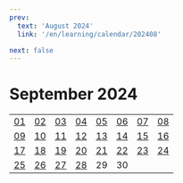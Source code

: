 ```yaml
---
prev:
  text: 'August 2024'
  link: '/en/learning/calendar/202408'

next: false
---
```

# September 2024

<table class="calendar">
	<tr>
		<td><a href=/en/learning/prob/20240901>01</a><br><Badge type="danger" text="Bid"/></td>
		<td><a href=/en/learning/prob/20240902>02</a><br><Badge type="warning" text="Play"/></td>
		<td><a href=/en/learning/prob/20240903>03</a><br><Badge type="tip" text="Def"/></td>
		<td><a href=/en/learning/prob/20240904>04</a><br><Badge type="danger" text="Bid"/></td>
		<td><a href=/en/learning/prob/20240905>05</a><br><Badge type="warning" text="Play"/></td>
		<td><a href=/en/learning/prob/20240906>06</a><br><Badge type="warning" text="Play"/></td>
		<td><a href=/en/learning/prob/20240907>07</a><br><Badge type="warning" text="Play"/></td>
		<td><a href=/en/learning/prob/20240908>08</a><br><Badge type="danger" text="Bid"/></td>
	</tr>
	<tr>
		<td><a href=/en/learning/prob/20240909>09</a><br><Badge type="warning" text="Play"/></td>
		<td><a href=/en/learning/prob/20240910>10</a><br><Badge type="tip" text="Def"/></td>
		<td><a href=/en/learning/prob/20240911>11</a><br><Badge type="danger" text="Bid"/></td>
		<td><a href=/en/learning/prob/20240912>12</a><br><Badge type="warning" text="Play"/></td>
		<td><a href=/en/learning/prob/20240913>13</a><br><Badge type="tip" text="Def"/></td>
		<td><a href=/en/learning/prob/20240914>14</a><br><Badge type="warning" text="Play"/></td>
		<td><a href=/en/learning/prob/20240915>15</a><br><Badge type="danger" text="Bid"/></td>
		<td><a href=/en/learning/prob/20240916>16</a><br><Badge type="warning" text="Play"/></td>
	</tr>
	<tr>
		<td><a href=/en/learning/prob/20240917>17</a><br><Badge type="tip" text="Def"/></td>
		<td><a href=/en/learning/prob/20240918>18</a><br><Badge type="danger" text="Bid"/></td>
		<td><a href=/en/learning/prob/20240919>19</a><br><Badge type="warning" text="Play"/></td>
		<td><a href=/en/learning/prob/20240920>20</a><br><Badge type="warning" text="Play"/></td>
		<td><a href=/en/learning/prob/20240921>21</a><br><Badge type="warning" text="Play"/></td>
		<td><a href=/en/learning/prob/20240922>22</a><br><Badge type="danger" text="Bid"/></td>
		<td><a href=/en/learning/prob/20240923>23</a><br><Badge type="warning" text="Play"/></td>
		<td><a href=/en/learning/prob/20240924>24</a><br><Badge type="tip" text="Def"/></td>
	</tr>
    <tr>
        <td><a href=/en/learning/prob/20240925>25</a><br><Badge type="danger" text="Bid"/></td>
		<td><a href=/en/learning/prob/20240926>26</a><br><Badge type="warning" text="Play"/></td>
		<td><a href=/en/learning/prob/20240927>27</a><br><Badge type="warning" text="Play"/></td>
		<td><a href=/en/learning/prob/20240928>28</a><br><Badge type="warning" text="Play"/></td>
		<td>29</td>
		<td>30</td>
		<td></td>
		<td></td>
	</tr>
</table>

<Badge type="info" text="&uarr; Learning"/> [<Badge type="tip" text="Practice ->"/>](/en/practice/calendar/202409)